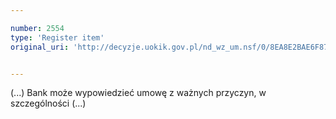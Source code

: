 ```yaml
---

number: 2554
type: 'Register item'
original_uri: 'http://decyzje.uokik.gov.pl/nd_wz_um.nsf/0/8EA8E2BAE6F874B1C1257912003613AF?OpenDocument'


---
```


(...) Bank może wypowiedzieć umowę z ważnych przyczyn, w szczególności (...)
